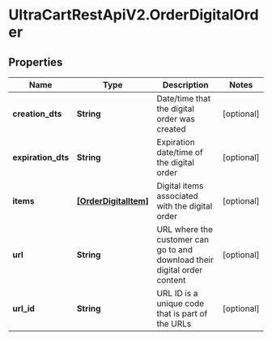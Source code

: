# UltraCartRestApiV2.OrderDigitalOrder

## Properties

Name | Type | Description | Notes
------------ | ------------- | ------------- | -------------
**creation_dts** | **String** | Date/time that the digital order was created | [optional] 
**expiration_dts** | **String** | Expiration date/time of the digital order | [optional] 
**items** | [**[OrderDigitalItem]**](OrderDigitalItem.md) | Digital items associated with the digital order | [optional] 
**url** | **String** | URL where the customer can go to and download their digital order content | [optional] 
**url_id** | **String** | URL ID is a unique code that is part of the URLs | [optional] 


